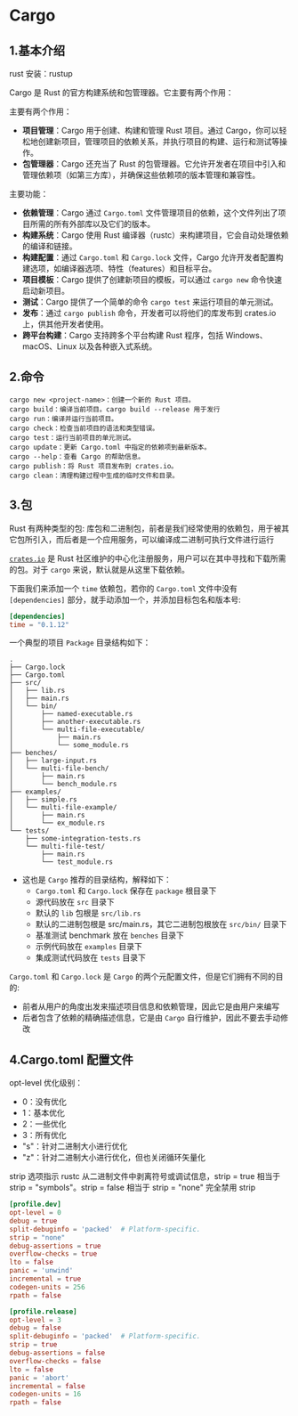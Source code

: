 # Cargo

## 1.基本介绍

rust 安装：rustup

Cargo 是 Rust 的官方构建系统和包管理器。它主要有两个作用：

主要有两个作用：

- **项目管理**：Cargo 用于创建、构建和管理 Rust 项目。通过 Cargo，你可以轻松地创建新项目，管理项目的依赖关系，并执行项目的构建、运行和测试等操作。
- **包管理器**：Cargo 还充当了 Rust 的包管理器。它允许开发者在项目中引入和管理依赖项（如第三方库），并确保这些依赖项的版本管理和兼容性。

主要功能：

- **依赖管理**：Cargo 通过 `Cargo.toml` 文件管理项目的依赖，这个文件列出了项目所需的所有外部库以及它们的版本。
- **构建系统**：Cargo 使用 Rust 编译器（rustc）来构建项目，它会自动处理依赖的编译和链接。
- **构建配置**：通过 `Cargo.toml` 和 `Cargo.lock` 文件，Cargo 允许开发者配置构建选项，如编译器选项、特性（features）和目标平台。
- **项目模板**：Cargo 提供了创建新项目的模板，可以通过 `cargo new` 命令快速启动新项目。
- **测试**：Cargo 提供了一个简单的命令 `cargo test` 来运行项目的单元测试。
- **发布**：通过 `cargo publish` 命令，开发者可以将他们的库发布到 crates.io 上，供其他开发者使用。
- **跨平台构建**：Cargo 支持跨多个平台构建 Rust 程序，包括 Windows、macOS、Linux 以及各种嵌入式系统。



## 2.命令

```shell
cargo new <project-name>：创建一个新的 Rust 项目。
cargo build：编译当前项目。cargo build --release 用于发行
cargo run：编译并运行当前项目。
cargo check：检查当前项目的语法和类型错误。
cargo test：运行当前项目的单元测试。
cargo update：更新 Cargo.toml 中指定的依赖项到最新版本。
cargo --help：查看 Cargo 的帮助信息。
cargo publish：将 Rust 项目发布到 crates.io。
cargo clean：清理构建过程中生成的临时文件和目录。
```



## 3.包

Rust 有两种类型的包: 库包和二进制包，前者是我们经常使用的依赖包，用于被其它包所引入，而后者是一个应用服务，可以编译成二进制可执行文件进行运行

[`crates.io`](https://crates.io/) 是 Rust 社区维护的中心化注册服务，用户可以在其中寻找和下载所需的包。对于 `cargo` 来说，默认就是从这里下载依赖。

下面我们来添加一个 `time` 依赖包，若你的 `Cargo.toml` 文件中没有 `[dependencies]` 部分，就手动添加一个，并添加目标包名和版本号:

```toml
[dependencies]
time = "0.1.12"
```

一个典型的项目 `Package` 目录结构如下：

```shell
.
├── Cargo.lock
├── Cargo.toml
├── src/
│   ├── lib.rs
│   ├── main.rs
│   └── bin/
│       ├── named-executable.rs
│       ├── another-executable.rs
│       └── multi-file-executable/
│           ├── main.rs
│           └── some_module.rs
├── benches/
│   ├── large-input.rs
│   └── multi-file-bench/
│       ├── main.rs
│       └── bench_module.rs
├── examples/
│   ├── simple.rs
│   └── multi-file-example/
│       ├── main.rs
│       └── ex_module.rs
└── tests/
    ├── some-integration-tests.rs
    └── multi-file-test/
        ├── main.rs
        └── test_module.rs
```

- 这也是 `Cargo` 推荐的目录结构，解释如下：
  - `Cargo.toml` 和 `Cargo.lock` 保存在 `package` 根目录下
  - 源代码放在 `src` 目录下
  - 默认的 `lib` 包根是 `src/lib.rs`
  - 默认的二进制包根是 src/main.rs，其它二进制包根放在 `src/bin/` 目录下
  - 基准测试 benchmark 放在 `benches` 目录下
  - 示例代码放在 `examples` 目录下
  - 集成测试代码放在 `tests` 目录下



`Cargo.toml` 和 `Cargo.lock` 是 `Cargo` 的两个元配置文件，但是它们拥有不同的目的:

- 前者从用户的角度出发来描述项目信息和依赖管理，因此它是由用户来编写
- 后者包含了依赖的精确描述信息，它是由 `Cargo` 自行维护，因此不要去手动修改



## 4.Cargo.toml 配置文件

opt-level 优化级别：

- 0：没有优化
- 1：基本优化
- 2：一些优化
- 3：所有优化
- "s"：针对二进制大小进行优化
- "z"：针对二进制大小进行优化，但也关闭循环矢量化

strip 选项指示 rustc 从二进制文件中剥离符号或调试信息，strip = true 相当于 strip = "symbols"。strip = false 相当于 strip = "none" 完全禁用 strip

```toml
[profile.dev]
opt-level = 0
debug = true
split-debuginfo = 'packed'  # Platform-specific.
strip = "none"
debug-assertions = true
overflow-checks = true
lto = false
panic = 'unwind'
incremental = true
codegen-units = 256
rpath = false

[profile.release]
opt-level = 3
debug = false
split-debuginfo = 'packed'  # Platform-specific.
strip = true
debug-assertions = false
overflow-checks = false
lto = false
panic = 'abort'
incremental = false
codegen-units = 16
rpath = false
```

